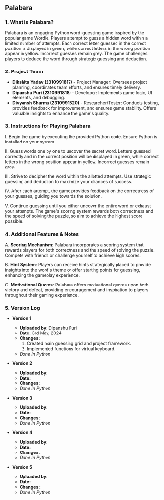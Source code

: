 ## Palabara

### 1. What is Palabara?
Palabara is an engaging Python word-guessing game inspired by the popular game Wordle. Players attempt to guess a hidden word within a limited number of attempts. Each correct letter guessed in the correct position is displayed in green, while correct letters in the wrong position appear in yellow. Incorrect guesses remain grey. The game challenges players to deduce the word through strategic guessing and deduction.

### 2. Project Team
- **Dikshita Yadav (2310991817)** - Project Manager: Oversees project planning, coordinates team efforts, and ensures timely delivery.
- **Dipanshu Puri (2310991818)** - Developer: Implements game logic, UI elements, and debugging.
- **Divyansh Sharma (2310991820)** - Researcher/Tester: Conducts testing, provides feedback for improvement, and ensures game stability. Offers valuable insights to enhance the game's quality.

### 3. Instructions for Playing Palabara
I. Begin the game by executing the provided Python code. Ensure Python is installed on your system.

II. Guess words one by one to uncover the secret word. Letters guessed correctly and in the correct position will be displayed in green, while correct letters in the wrong position appear in yellow. Incorrect guesses remain grey.

III. Strive to decipher the word within the allotted attempts. Use strategic guessing and deduction to maximize your chances of success.

IV. After each attempt, the game provides feedback on the correctness of your guesses, guiding you towards the solution.

V. Continue guessing until you either uncover the entire word or exhaust your attempts. The game's scoring system rewards both correctness and the speed of solving the puzzle, so aim to achieve the highest score possible.

### 4. Additional Features & Notes
A. **Scoring Mechanism**: Palabara incorporates a scoring system that rewards players for both correctness and the speed of solving the puzzle. Compete with friends or challenge yourself to achieve high scores.

B. **Hint System**: Players can receive hints strategically placed to provide insights into the word's theme or offer starting points for guessing, enhancing the gameplay experience.

C. **Motivational Quotes**: Palabara offers motivational quotes upon both victory and defeat, providing encouragement and inspiration to players throughout their gaming experience.

### 5. Version Log

- **Version 1**
  - **Uploaded by:** Dipanshu Puri
  - **Date:** 3rd May, 2024
  - **Changes:**
    1. Created main guessing grid and project framework.
    2. Implemented functions for virtual keyboard.
  - *Done in Python*

- **Version 2**
  - **Uploaded by:**
  - **Date:**
  - **Changes:**
  - *Done in Python*

- **Version 3**
  - **Uploaded by:**
  - **Date:**
  - **Changes:**
  - *Done in Python*

- **Version 4**
  - **Uploaded by:**
  - **Date:**
  - **Changes:**
  - *Done in Python*

- **Version 5**
  - **Uploaded by:**
  - **Date:**
  - **Changes:**
  - *Done in Python*
